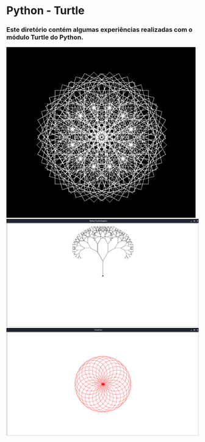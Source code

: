 # Python - Turtle
### Este diretório contém algumas experiências realizadas com o módulo Turtle do Python. 

![](https://github.com/LeoGamaJ/Python/blob/main/Turtle/img/turtle_mandala.png) 
![](https://github.com/LeoGamaJ/Python/blob/main/Turtle/img/turtle_fractal.png)
![](https://github.com/LeoGamaJ/Python/blob/main/Turtle/img/turtle_circlefun.png)
